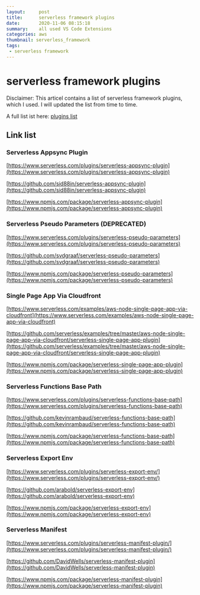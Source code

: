 ```yaml
---
layout:     post
title:      serverless framework plugins
date:       2020-11-06 08:15:18
summary:    all used VS Code Extensions
categories: aws
thumbnail: serverless_framework
tags:
 - serverless framework
---
```


# serverless framework plugins

Disclaimer: This articel contains a list of serverless framework plugins, which I used. I will updated the list from time to time.

A full list ist here: [plugins list](https://www.serverless.com/plugins/)

## Link list

### Serverless Appsync Plugin

[https://www.serverless.com/plugins/serverless-appsync-plugin](https://www.serverless.com/plugins/serverless-appsync-plugin)

[https://github.com/sid88in/serverless-appsync-plugin](https://github.com/sid88in/serverless-appsync-plugin)

[https://www.npmjs.com/package/serverless-appsync-plugin](https://www.npmjs.com/package/serverless-appsync-plugin)

### Serverless Pseudo Parameters (DEPRECATED)

[https://www.serverless.com/plugins/serverless-pseudo-parameters](https://www.serverless.com/plugins/serverless-pseudo-parameters)

[https://github.com/svdgraaf/serverless-pseudo-parameters](https://github.com/svdgraaf/serverless-pseudo-parameters)

[https://www.npmjs.com/package/serverless-pseudo-parameters](https://www.npmjs.com/package/serverless-pseudo-parameters)

### Single Page App Via Cloudfront

[https://www.serverless.com/examples/aws-node-single-page-app-via-cloudfront](https://www.serverless.com/examples/aws-node-single-page-app-via-cloudfront)

[https://github.com/serverless/examples/tree/master/aws-node-single-page-app-via-cloudfront/serverless-single-page-app-plugin](https://github.com/serverless/examples/tree/master/aws-node-single-page-app-via-cloudfront/serverless-single-page-app-plugin)

[https://www.npmjs.com/package/serverless-single-page-app-plugin](https://www.npmjs.com/package/serverless-single-page-app-plugin)

### Serverless Functions Base Path

[https://www.serverless.com/plugins/serverless-functions-base-path](https://www.serverless.com/plugins/serverless-functions-base-path)

[https://github.com/kevinrambaud/serverless-functions-base-path](https://github.com/kevinrambaud/serverless-functions-base-path)

[https://www.npmjs.com/package/serverless-functions-base-path](https://www.npmjs.com/package/serverless-functions-base-path)

### Serverless Export Env 

[https://www.serverless.com/plugins/serverless-export-env/](https://www.serverless.com/plugins/serverless-export-env/)

[https://github.com/arabold/serverless-export-env](https://github.com/arabold/serverless-export-env)

[https://www.npmjs.com/package/serverless-export-env](https://www.npmjs.com/package/serverless-export-env)

### Serverless Manifest

[https://www.serverless.com/plugins/serverless-manifest-plugin/](https://www.serverless.com/plugins/serverless-manifest-plugin/)

[https://github.com/DavidWells/serverless-manifest-plugin](https://github.com/DavidWells/serverless-manifest-plugin)

[https://www.npmjs.com/package/serverless-manifest-plugin](https://www.npmjs.com/package/serverless-manifest-plugin)
